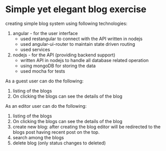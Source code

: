 # Simple yet elegant blog exercise
 creating simple blog system using following technologies:
 1. angular - for the user interface
 	- used restangular to connect with the API written in nodejs
 	- used angular-ui-router to maintain state driven routing
 	- used services 
 2. nodejs - for the API (providing backend support)
	- written API in nodejs to handle all database related operation
	- using mongoDB for storing the data
	- used  mocha for tests


As a guest user can do the following:
  1. listing of the blogs 
  2. On clicking the blogs can see the details of the blog


As an editor user can do the following:
 1. listing of the blogs 
 2. On clicking the blogs can see the details of the blog
 3. create new blog:
 	after creating the blog editor will be redirected to the blogs post having recent post on the top.
 4. search among the blogs
 5. delete blog (only status changes to deleted)


 
